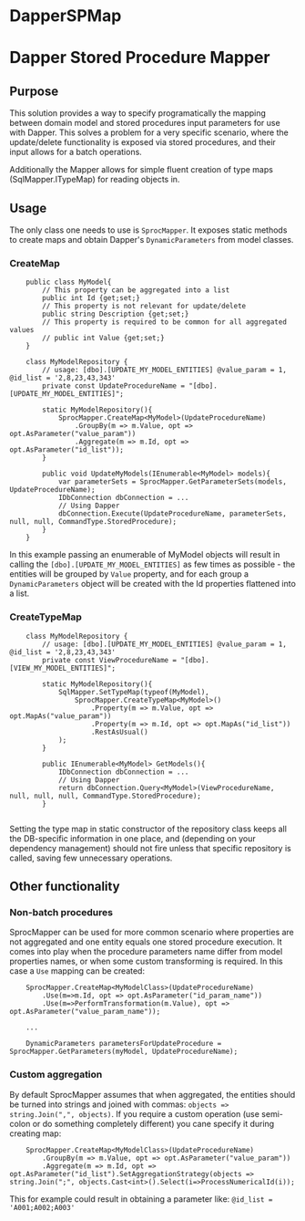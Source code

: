 DapperSPMap
=============

# Dapper Stored Procedure Mapper

## Purpose
This solution provides a way to specify programatically the mapping between domain model and stored procedures input parameters for use with Dapper. This solves a problem for a very specific scenario, where the update/delete functionality is exposed via stored procedures, and their input allows for a batch operations.

Additionally the Mapper allows for simple fluent creation of type maps (SqlMapper.ITypeMap) for reading objects in.

## Usage
The only class one needs to use is `SprocMapper`. It exposes static methods to create maps and obtain Dapper's `DynamicParameters` from model classes.

### CreateMap
```
	public class MyModel{
		// This property can be aggregated into a list
		public int Id {get;set;}
		// This property is not relevant for update/delete
		public string Description {get;set;}
		// This property is required to be common for all aggregated values
		// public int Value {get;set;}
	}
	
	class MyModelRepository {
		// usage: [dbo].[UPDATE_MY_MODEL_ENTITIES] @value_param = 1, @id_list = '2,8,23,43,343'
		private const UpdateProcedureName = "[dbo].[UPDATE_MY_MODEL_ENTITIES]";
		
		static MyModelRepository(){
			SprocMapper.CreateMap<MyModel>(UpdateProcedureName)
                .GroupBy(m => m.Value, opt => opt.AsParameter("value_param"))
                .Aggregate(m => m.Id, opt => opt.AsParameter("id_list"));
		}
		
		public void UpdateMyModels(IEnumerable<MyModel> models){
			var parameterSets = SprocMapper.GetParameterSets(models, UpdateProcedureName);
			IDbConnection dbConnection = ...
			// Using Dapper
			dbConnection.Execute(UpdateProcedureName, parameterSets, null, null, CommandType.StoredProcedure);
		}
	}
```
In this example passing an enumerable of MyModel objects will result in calling the `[dbo].[UPDATE_MY_MODEL_ENTITIES]` as few times as possible - the entities will be grouped by `Value` property, and for each group a `DynamicParameters` object will be created with the Id properties flattened into a list.

### CreateTypeMap
```
	class MyModelRepository {
		// usage: [dbo].[UPDATE_MY_MODEL_ENTITIES] @value_param = 1, @id_list = '2,8,23,43,343'
		private const ViewProcedureName = "[dbo].[VIEW_MY_MODEL_ENTITIES]";
		
		static MyModelRepository(){
			SqlMapper.SetTypeMap(typeof(MyModel), 
				SprocMapper.CreateTypeMap<MyModel>()
					.Property(m => m.Value, opt => opt.MapAs("value_param"))
					.Property(m => m.Id, opt => opt.MapAs("id_list"))
					.RestAsUsual()
			);
		}
		
		public IEnumerable<MyModel> GetModels(){
			IDbConnection dbConnection = ...
			// Using Dapper
			return dbConnection.Query<MyModel>(ViewProcedureName, null, null, null, CommandType.StoredProcedure);
		}
	
```
Setting the type map in static constructor of the repository class keeps all the DB-specific information in one place, and (depending on your dependency management) should not fire unless that specific repository is called, saving few unnecessary operations.

## Other functionality
### Non-batch procedures
SprocMapper can be used for more common scenario where properties are not aggregated and one entity equals one stored procedure execution. It comes into play when the procedure parameters name differ from model properties names, or when some custom transforming is required. In this case a `Use` mapping can be created:

```
	SprocMapper.CreateMap<MyModelClass>(UpdateProcedureName)
		.Use(m=>m.Id, opt => opt.AsParameter("id_param_name"))
		.Use(m=>PerformTransformation(m.Value), opt => opt.AsParameter("value_param_name"));

	...
	
	DynamicParameters parametersForUpdateProcedure = SprocMapper.GetParameters(myModel, UpdateProcedureName);
```

### Custom aggregation
By default SprocMapper assumes that when aggregated, the entities should be turned into strings and joined with commas: `objects => string.Join(",", objects)`. If you require a custom operation (use semi-colon or do something completely different) you cane specify it during creating map:
```
	SprocMapper.CreateMap<MyModelClass>(UpdateProcedureName)
		.GroupBy(m => m.Value, opt => opt.AsParameter("value_param"))
		.Aggregate(m => m.Id, opt => opt.AsParameter("id_list").SetAggregationStrategy(objects => string.Join(";", objects.Cast<int>().Select(i=>ProcessNumericalId(i));
```

This for example could result in obtaining a parameter like: `@id_list = 'A001;A002;A003'`